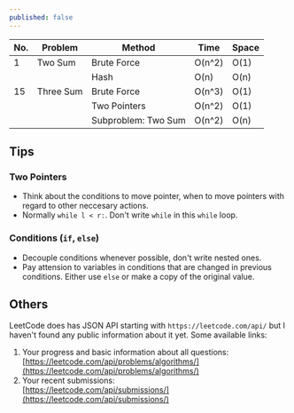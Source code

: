 ```yaml
---
published: false
---
```

|No.|Problem|Method|Time|Space|
|--|--|--|--|--|
|1|Two Sum|Brute Force|O(n^2)|O(1)|
| |       |Hash|O(n)|O(n)|
|15|Three Sum|Brute Force|O(n^3)|O(1)|
|  |         |Two Pointers|O(n^2)|O(1)|
|  |         |Subproblem: Two Sum|O(n^2)|O(n)|

## Tips

### Two Pointers
- Think about the conditions to move pointer, when to move pointers with regard to other neccesary actions.
- Normally `while l < r:`. Don't write `while` in this `while` loop.

### Conditions (`if`, `else`)
- Decouple conditions whenever possible, don't write nested ones.
- Pay attension to variables in conditions that are changed in previous conditions. Either use `else` or make a copy of the original value.

## Others
LeetCode does has JSON API starting with `https://leetcode.com/api/` but I haven't found any public information about it yet. Some available links:

1. Your progress and basic information about all questions:  
[https://leetcode.com/api/problems/algorithms/](https://leetcode.com/api/problems/algorithms/)
2. Your recent submissions:  
[https://leetcode.com/api/submissions/](https://leetcode.com/api/submissions/)